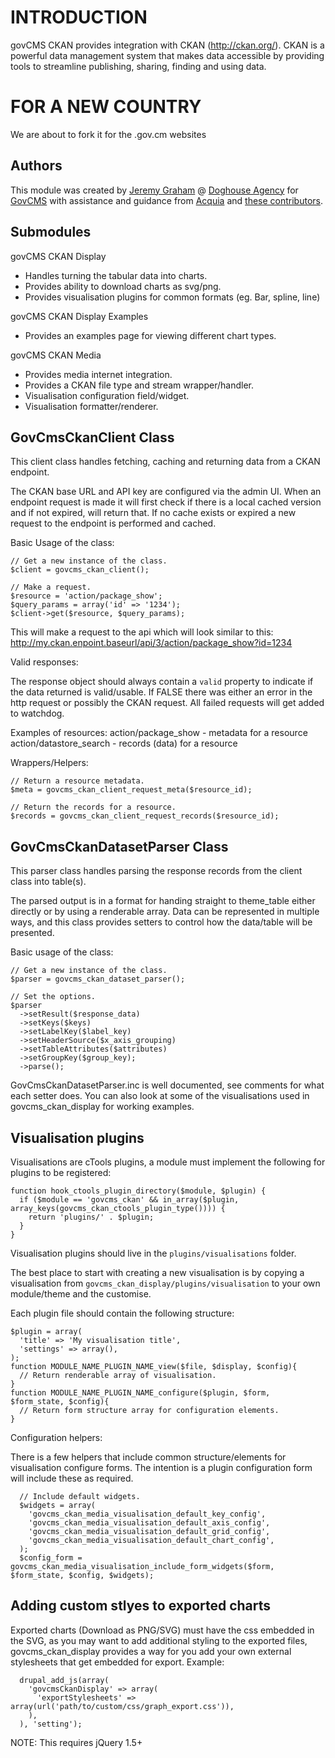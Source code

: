 INTRODUCTION
============

govCMS CKAN provides integration with CKAN (http://ckan.org/). CKAN is a
powerful data management system that makes data accessible by providing tools to
streamline publishing, sharing, finding and using data.

FOR A NEW COUNTRY
=================
We are about to fork it for the .gov.cm websites

Authors
-------
This module was created by [Jeremy Graham](https://github.com/jeremy-doghouse) @ [Doghouse Agency](http://doghouse.agency)
for [GovCMS](https://www.govcms.gov.au/) with assistance and guidance from [Acquia](https://www.acquia.com/)
and [these contributors](https://github.com/govCMS/govcms-ckan/graphs/contributors).

Submodules
----------

govCMS CKAN Display
- Handles turning the tabular data into charts.
- Provides ability to download charts as svg/png.
- Provides visualisation plugins for common formats (eg. Bar, spline, line)

govCMS CKAN Display Examples
- Provides an examples page for viewing different chart types.

govCMS CKAN Media
- Provides media internet integration.
- Provides a CKAN file type and stream wrapper/handler.
- Visualisation configuration field/widget.
- Visualisation formatter/renderer.

GovCmsCkanClient Class
----------------------
This client class handles fetching, caching and returning data from a CKAN endpoint.

The CKAN base URL and API key are configured via the admin UI. When an endpoint request
is made it will first check if there is a local cached version and if not expired,
will return that. If no cache exists or expired a new request to the endpoint is performed
and cached.

Basic Usage of the class:
```
// Get a new instance of the class.
$client = govcms_ckan_client();

// Make a request.
$resource = 'action/package_show';
$query_params = array('id' => '1234');
$client->get($resource, $query_params);
```

This will make a request to the api which will look similar to this:
http://my.ckan.enpoint.baseurl/api/3/action/package_show?id=1234

Valid responses:

The response object should always contain a `valid` property to indicate if the data
returned is valid/usable. If FALSE there was either an error in the http request or
possibly the CKAN request. All failed requests will get added to watchdog.

Examples of resources:
action/package_show - metadata for a resource
action/datastore_search - records (data) for a resource

Wrappers/Helpers:
```
// Return a resource metadata.
$meta = govcms_ckan_client_request_meta($resource_id);

// Return the records for a resource.
$records = govcms_ckan_client_request_records($resource_id);
```

GovCmsCkanDatasetParser Class
-----------------------------
This parser class handles parsing the response records from the client class into table(s).

The parsed output is in a format for handing straight to theme_table either directly or by
using a renderable array. Data can be represented in multiple ways, and this class provides
setters to control how the data/table will be presented.

Basic usage of the class:
```
// Get a new instance of the class.
$parser = govcms_ckan_dataset_parser();

// Set the options.
$parser
  ->setResult($response_data)
  ->setKeys($keys)
  ->setLabelKey($label_key)
  ->setHeaderSource($x_axis_grouping)
  ->setTableAttributes($attributes)
  ->setGroupKey($group_key);
  ->parse();
```
GovCmsCkanDatasetParser.inc is well documented, see comments for what each setter does. You
can also look at some of the visualisations used in govcms_ckan_display for working examples.

Visualisation plugins
---------------------
Visualisations are cTools plugins, a module must implement the following for plugins to be registered:
```
function hook_ctools_plugin_directory($module, $plugin) {
  if ($module == 'govcms_ckan' && in_array($plugin, array_keys(govcms_ckan_ctools_plugin_type()))) {
    return 'plugins/' . $plugin;
  }
}
```
Visualisation plugins should live in the `plugins/visualisations` folder.

The best place to start with creating a new visualisation is by copying a visualisation from
`govcms_ckan_display/plugins/visualisation` to your own module/theme and the customise.

Each plugin file should contain the following structure:
```
$plugin = array(
  'title' => 'My visualisation title',
  'settings' => array(),
);
function MODULE_NAME_PLUGIN_NAME_view($file, $display, $config){
  // Return renderable array of visualisation.
}
function MODULE_NAME_PLUGIN_NAME_configure($plugin, $form, $form_state, $config){
  // Return form structure array for configuration elements.
}
```

Configuration helpers:

There is a few helpers that include common structure/elements for visualisation configure forms.
The intention is a plugin configuration form will include these as required.
```
  // Include default widgets.
  $widgets = array(
    'govcms_ckan_media_visualisation_default_key_config',
    'govcms_ckan_media_visualisation_default_axis_config',
    'govcms_ckan_media_visualisation_default_grid_config',
    'govcms_ckan_media_visualisation_default_chart_config',
  );
  $config_form = govcms_ckan_media_visualisation_include_form_widgets($form, $form_state, $config, $widgets);
```

Adding custom stlyes to exported charts
---------------------------------------
Exported charts (Download as PNG/SVG) must have the css embedded in the SVG, as you may want to add additional
styling to the exported files, govcms_ckan_display provides a way for you add your own external stylesheets
that get embedded for export. Example:
```
  drupal_add_js(array(
    'govcmsCkanDisplay' => array(
      'exportStylesheets' => array(url('path/to/custom/css/graph_export.css')),
    ),
  ), 'setting');
```
NOTE: This requires jQuery 1.5+
